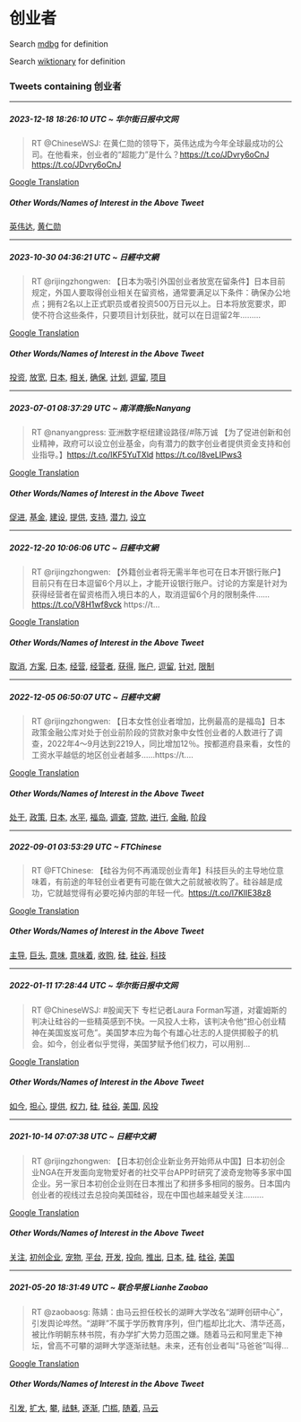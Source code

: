 # 创业者

Search [mdbg](https://www.mdbg.net/chinese/dictionary?page=worddict&wdrst=0&wdqb=创业者) for definition

Search [wiktionary](https://en.wiktionary.org/wiki/创业者) for definition

### Tweets containing 创业者

___
##### 2023-12-18 18:26:10 UTC ~ 华尔街日报中文网
> RT @ChineseWSJ: 在黄仁勋的领导下，英伟达成为今年全球最成功的公司。在他看来，创业者的“超能力”是什么？https://t.co/JDvry6oCnJ https://t.co/JDvry6oCnJ

[Google Translation](https://translate.google.com/?hi=en&tab=TT&sl=zh-CN&tl=en&op=translate&text=RT+%40ChineseWSJ%3A+%E5%9C%A8%E9%BB%84%E4%BB%81%E5%8B%8B%E7%9A%84%E9%A2%86%E5%AF%BC%E4%B8%8B%EF%BC%8C%E8%8B%B1%E4%BC%9F%E8%BE%BE%E6%88%90%E4%B8%BA%E4%BB%8A%E5%B9%B4%E5%85%A8%E7%90%83%E6%9C%80%E6%88%90%E5%8A%9F%E7%9A%84%E5%85%AC%E5%8F%B8%E3%80%82%E5%9C%A8%E4%BB%96%E7%9C%8B%E6%9D%A5%EF%BC%8C%E5%88%9B%E4%B8%9A%E8%80%85%E7%9A%84%E2%80%9C%E8%B6%85%E8%83%BD%E5%8A%9B%E2%80%9D%E6%98%AF%E4%BB%80%E4%B9%88%EF%BC%9Fhttps%3A%2F%2Ft.co%2FJDvry6oCnJ+https%3A%2F%2Ft.co%2FJDvry6oCnJ)
##### Other Words/Names of Interest in the Above Tweet
[英伟达](英伟达.md), [黄仁勋](黄仁勋.md)
___
##### 2023-10-30 04:36:21 UTC ~ 日經中文網
> RT @rijingzhongwen: 【日本为吸引外国创业者放宽在留条件】日本目前规定，外国人要取得创业相关在留资格，通常要满足以下条件：确保办公地点；拥有2名以上正式职员或者投资500万日元以上。日本将放宽要求，即使不符合这些条件，只要项目计划获批，就可以在日逗留2年………

[Google Translation](https://translate.google.com/?hi=en&tab=TT&sl=zh-CN&tl=en&op=translate&text=RT+%40rijingzhongwen%3A+%E3%80%90%E6%97%A5%E6%9C%AC%E4%B8%BA%E5%90%B8%E5%BC%95%E5%A4%96%E5%9B%BD%E5%88%9B%E4%B8%9A%E8%80%85%E6%94%BE%E5%AE%BD%E5%9C%A8%E7%95%99%E6%9D%A1%E4%BB%B6%E3%80%91%E6%97%A5%E6%9C%AC%E7%9B%AE%E5%89%8D%E8%A7%84%E5%AE%9A%EF%BC%8C%E5%A4%96%E5%9B%BD%E4%BA%BA%E8%A6%81%E5%8F%96%E5%BE%97%E5%88%9B%E4%B8%9A%E7%9B%B8%E5%85%B3%E5%9C%A8%E7%95%99%E8%B5%84%E6%A0%BC%EF%BC%8C%E9%80%9A%E5%B8%B8%E8%A6%81%E6%BB%A1%E8%B6%B3%E4%BB%A5%E4%B8%8B%E6%9D%A1%E4%BB%B6%EF%BC%9A%E7%A1%AE%E4%BF%9D%E5%8A%9E%E5%85%AC%E5%9C%B0%E7%82%B9%EF%BC%9B%E6%8B%A5%E6%9C%892%E5%90%8D%E4%BB%A5%E4%B8%8A%E6%AD%A3%E5%BC%8F%E8%81%8C%E5%91%98%E6%88%96%E8%80%85%E6%8A%95%E8%B5%84500%E4%B8%87%E6%97%A5%E5%85%83%E4%BB%A5%E4%B8%8A%E3%80%82%E6%97%A5%E6%9C%AC%E5%B0%86%E6%94%BE%E5%AE%BD%E8%A6%81%E6%B1%82%EF%BC%8C%E5%8D%B3%E4%BD%BF%E4%B8%8D%E7%AC%A6%E5%90%88%E8%BF%99%E4%BA%9B%E6%9D%A1%E4%BB%B6%EF%BC%8C%E5%8F%AA%E8%A6%81%E9%A1%B9%E7%9B%AE%E8%AE%A1%E5%88%92%E8%8E%B7%E6%89%B9%EF%BC%8C%E5%B0%B1%E5%8F%AF%E4%BB%A5%E5%9C%A8%E6%97%A5%E9%80%97%E7%95%992%E5%B9%B4%E2%80%A6%E2%80%A6%E2%80%A6)
##### Other Words/Names of Interest in the Above Tweet
[投资](投资.md), [放宽](放宽.md), [日本](日本.md), [相关](相关.md), [确保](确保.md), [计划](计划.md), [逗留](逗留.md), [项目](项目.md)
___
##### 2023-07-01 08:37:29 UTC ~ 南洋商报eNanyang
> RT @nanyangpress: 亚洲数字枢纽建设路径/#陈万诚 【为了促进创新和创业精神，政府可以设立创业基金，向有潜力的数字创业者提供资金支持和创业指导。】https://t.co/IKF5YuTXld https://t.co/I8veLIPws3

[Google Translation](https://translate.google.com/?hi=en&tab=TT&sl=zh-CN&tl=en&op=translate&text=RT+%40nanyangpress%3A+%E4%BA%9A%E6%B4%B2%E6%95%B0%E5%AD%97%E6%9E%A2%E7%BA%BD%E5%BB%BA%E8%AE%BE%E8%B7%AF%E5%BE%84%2F%23%E9%99%88%E4%B8%87%E8%AF%9A+%E3%80%90%E4%B8%BA%E4%BA%86%E4%BF%83%E8%BF%9B%E5%88%9B%E6%96%B0%E5%92%8C%E5%88%9B%E4%B8%9A%E7%B2%BE%E7%A5%9E%EF%BC%8C%E6%94%BF%E5%BA%9C%E5%8F%AF%E4%BB%A5%E8%AE%BE%E7%AB%8B%E5%88%9B%E4%B8%9A%E5%9F%BA%E9%87%91%EF%BC%8C%E5%90%91%E6%9C%89%E6%BD%9C%E5%8A%9B%E7%9A%84%E6%95%B0%E5%AD%97%E5%88%9B%E4%B8%9A%E8%80%85%E6%8F%90%E4%BE%9B%E8%B5%84%E9%87%91%E6%94%AF%E6%8C%81%E5%92%8C%E5%88%9B%E4%B8%9A%E6%8C%87%E5%AF%BC%E3%80%82%E3%80%91https%3A%2F%2Ft.co%2FIKF5YuTXld+https%3A%2F%2Ft.co%2FI8veLIPws3)
##### Other Words/Names of Interest in the Above Tweet
[促进](促进.md), [基金](基金.md), [建设](建设.md), [提供](提供.md), [支持](支持.md), [潜力](潜力.md), [设立](设立.md)
___
##### 2022-12-20 10:06:06 UTC ~ 日經中文網
> RT @rijingzhongwen: 【外籍创业者将无需半年也可在日本开银行账户】目前只有在日本逗留6个月以上，才能开设银行账户。讨论的方案是针对为获得经营者在留资格而入境日本的人，取消逗留6个月的限制条件……https://t.co/V8H1wf8vck https://t…

[Google Translation](https://translate.google.com/?hi=en&tab=TT&sl=zh-CN&tl=en&op=translate&text=RT+%40rijingzhongwen%3A+%E3%80%90%E5%A4%96%E7%B1%8D%E5%88%9B%E4%B8%9A%E8%80%85%E5%B0%86%E6%97%A0%E9%9C%80%E5%8D%8A%E5%B9%B4%E4%B9%9F%E5%8F%AF%E5%9C%A8%E6%97%A5%E6%9C%AC%E5%BC%80%E9%93%B6%E8%A1%8C%E8%B4%A6%E6%88%B7%E3%80%91%E7%9B%AE%E5%89%8D%E5%8F%AA%E6%9C%89%E5%9C%A8%E6%97%A5%E6%9C%AC%E9%80%97%E7%95%996%E4%B8%AA%E6%9C%88%E4%BB%A5%E4%B8%8A%EF%BC%8C%E6%89%8D%E8%83%BD%E5%BC%80%E8%AE%BE%E9%93%B6%E8%A1%8C%E8%B4%A6%E6%88%B7%E3%80%82%E8%AE%A8%E8%AE%BA%E7%9A%84%E6%96%B9%E6%A1%88%E6%98%AF%E9%92%88%E5%AF%B9%E4%B8%BA%E8%8E%B7%E5%BE%97%E7%BB%8F%E8%90%A5%E8%80%85%E5%9C%A8%E7%95%99%E8%B5%84%E6%A0%BC%E8%80%8C%E5%85%A5%E5%A2%83%E6%97%A5%E6%9C%AC%E7%9A%84%E4%BA%BA%EF%BC%8C%E5%8F%96%E6%B6%88%E9%80%97%E7%95%996%E4%B8%AA%E6%9C%88%E7%9A%84%E9%99%90%E5%88%B6%E6%9D%A1%E4%BB%B6%E2%80%A6%E2%80%A6https%3A%2F%2Ft.co%2FV8H1wf8vck+https%3A%2F%2Ft%E2%80%A6)
##### Other Words/Names of Interest in the Above Tweet
[取消](取消.md), [方案](方案.md), [日本](日本.md), [经营](经营.md), [经营者](经营者.md), [获得](获得.md), [账户](账户.md), [逗留](逗留.md), [针对](针对.md), [限制](限制.md)
___
##### 2022-12-05 06:50:07 UTC ~ 日經中文網
> RT @rijingzhongwen: 【日本女性创业者增加，比例最高的是福岛】日本政策金融公库对处于创业前阶段的贷款对象中女性创业者的人数进行了调查，2022年4～9月达到2219人，同比增加12％。按都道府县来看，女性的工资水平越低的地区创业者越多……https://t.…

[Google Translation](https://translate.google.com/?hi=en&tab=TT&sl=zh-CN&tl=en&op=translate&text=RT+%40rijingzhongwen%3A+%E3%80%90%E6%97%A5%E6%9C%AC%E5%A5%B3%E6%80%A7%E5%88%9B%E4%B8%9A%E8%80%85%E5%A2%9E%E5%8A%A0%EF%BC%8C%E6%AF%94%E4%BE%8B%E6%9C%80%E9%AB%98%E7%9A%84%E6%98%AF%E7%A6%8F%E5%B2%9B%E3%80%91%E6%97%A5%E6%9C%AC%E6%94%BF%E7%AD%96%E9%87%91%E8%9E%8D%E5%85%AC%E5%BA%93%E5%AF%B9%E5%A4%84%E4%BA%8E%E5%88%9B%E4%B8%9A%E5%89%8D%E9%98%B6%E6%AE%B5%E7%9A%84%E8%B4%B7%E6%AC%BE%E5%AF%B9%E8%B1%A1%E4%B8%AD%E5%A5%B3%E6%80%A7%E5%88%9B%E4%B8%9A%E8%80%85%E7%9A%84%E4%BA%BA%E6%95%B0%E8%BF%9B%E8%A1%8C%E4%BA%86%E8%B0%83%E6%9F%A5%EF%BC%8C2022%E5%B9%B44%EF%BD%9E9%E6%9C%88%E8%BE%BE%E5%88%B02219%E4%BA%BA%EF%BC%8C%E5%90%8C%E6%AF%94%E5%A2%9E%E5%8A%A012%EF%BC%85%E3%80%82%E6%8C%89%E9%83%BD%E9%81%93%E5%BA%9C%E5%8E%BF%E6%9D%A5%E7%9C%8B%EF%BC%8C%E5%A5%B3%E6%80%A7%E7%9A%84%E5%B7%A5%E8%B5%84%E6%B0%B4%E5%B9%B3%E8%B6%8A%E4%BD%8E%E7%9A%84%E5%9C%B0%E5%8C%BA%E5%88%9B%E4%B8%9A%E8%80%85%E8%B6%8A%E5%A4%9A%E2%80%A6%E2%80%A6https%3A%2F%2Ft.%E2%80%A6)
##### Other Words/Names of Interest in the Above Tweet
[处于](处于.md), [政策](政策.md), [日本](日本.md), [水平](水平.md), [福岛](福岛.md), [调查](调查.md), [贷款](贷款.md), [进行](进行.md), [金融](金融.md), [阶段](阶段.md)
___
##### 2022-09-01 03:53:29 UTC ~ FTChinese
> RT @FTChinese: 【硅谷为何不再涌现创业青年】科技巨头的主导地位意味着，有前途的年轻创业者更有可能在做大之前就被收购了。硅谷越是成功，它就越觉得有必要吃掉内部的年轻一代。https://t.co/l7KlIE38z8

[Google Translation](https://translate.google.com/?hi=en&tab=TT&sl=zh-CN&tl=en&op=translate&text=RT+%40FTChinese%3A+%E3%80%90%E7%A1%85%E8%B0%B7%E4%B8%BA%E4%BD%95%E4%B8%8D%E5%86%8D%E6%B6%8C%E7%8E%B0%E5%88%9B%E4%B8%9A%E9%9D%92%E5%B9%B4%E3%80%91%E7%A7%91%E6%8A%80%E5%B7%A8%E5%A4%B4%E7%9A%84%E4%B8%BB%E5%AF%BC%E5%9C%B0%E4%BD%8D%E6%84%8F%E5%91%B3%E7%9D%80%EF%BC%8C%E6%9C%89%E5%89%8D%E9%80%94%E7%9A%84%E5%B9%B4%E8%BD%BB%E5%88%9B%E4%B8%9A%E8%80%85%E6%9B%B4%E6%9C%89%E5%8F%AF%E8%83%BD%E5%9C%A8%E5%81%9A%E5%A4%A7%E4%B9%8B%E5%89%8D%E5%B0%B1%E8%A2%AB%E6%94%B6%E8%B4%AD%E4%BA%86%E3%80%82%E7%A1%85%E8%B0%B7%E8%B6%8A%E6%98%AF%E6%88%90%E5%8A%9F%EF%BC%8C%E5%AE%83%E5%B0%B1%E8%B6%8A%E8%A7%89%E5%BE%97%E6%9C%89%E5%BF%85%E8%A6%81%E5%90%83%E6%8E%89%E5%86%85%E9%83%A8%E7%9A%84%E5%B9%B4%E8%BD%BB%E4%B8%80%E4%BB%A3%E3%80%82https%3A%2F%2Ft.co%2Fl7KlIE38z8)
##### Other Words/Names of Interest in the Above Tweet
[主导](主导.md), [巨头](巨头.md), [意味](意味.md), [意味着](意味着.md), [收购](收购.md), [硅](硅.md), [硅谷](硅谷.md), [科技](科技.md)
___
##### 2022-01-11 17:28:44 UTC ~ 华尔街日报中文网
> RT @ChineseWSJ: #股闻天下 专栏记者Laura Forman写道，对霍姆斯的判决让硅谷的一些精英感到不快。一风投人士称，该判决令他“担心创业精神在美国岌岌可危”。美国梦本应为每个有雄心壮志的人提供掷骰子的机会。如今，创业者似乎觉得，美国梦赋予他们权力，可以用别…

[Google Translation](https://translate.google.com/?hi=en&tab=TT&sl=zh-CN&tl=en&op=translate&text=RT+%40ChineseWSJ%3A+%23%E8%82%A1%E9%97%BB%E5%A4%A9%E4%B8%8B+%E4%B8%93%E6%A0%8F%E8%AE%B0%E8%80%85Laura+Forman%E5%86%99%E9%81%93%EF%BC%8C%E5%AF%B9%E9%9C%8D%E5%A7%86%E6%96%AF%E7%9A%84%E5%88%A4%E5%86%B3%E8%AE%A9%E7%A1%85%E8%B0%B7%E7%9A%84%E4%B8%80%E4%BA%9B%E7%B2%BE%E8%8B%B1%E6%84%9F%E5%88%B0%E4%B8%8D%E5%BF%AB%E3%80%82%E4%B8%80%E9%A3%8E%E6%8A%95%E4%BA%BA%E5%A3%AB%E7%A7%B0%EF%BC%8C%E8%AF%A5%E5%88%A4%E5%86%B3%E4%BB%A4%E4%BB%96%E2%80%9C%E6%8B%85%E5%BF%83%E5%88%9B%E4%B8%9A%E7%B2%BE%E7%A5%9E%E5%9C%A8%E7%BE%8E%E5%9B%BD%E5%B2%8C%E5%B2%8C%E5%8F%AF%E5%8D%B1%E2%80%9D%E3%80%82%E7%BE%8E%E5%9B%BD%E6%A2%A6%E6%9C%AC%E5%BA%94%E4%B8%BA%E6%AF%8F%E4%B8%AA%E6%9C%89%E9%9B%84%E5%BF%83%E5%A3%AE%E5%BF%97%E7%9A%84%E4%BA%BA%E6%8F%90%E4%BE%9B%E6%8E%B7%E9%AA%B0%E5%AD%90%E7%9A%84%E6%9C%BA%E4%BC%9A%E3%80%82%E5%A6%82%E4%BB%8A%EF%BC%8C%E5%88%9B%E4%B8%9A%E8%80%85%E4%BC%BC%E4%B9%8E%E8%A7%89%E5%BE%97%EF%BC%8C%E7%BE%8E%E5%9B%BD%E6%A2%A6%E8%B5%8B%E4%BA%88%E4%BB%96%E4%BB%AC%E6%9D%83%E5%8A%9B%EF%BC%8C%E5%8F%AF%E4%BB%A5%E7%94%A8%E5%88%AB%E2%80%A6)
##### Other Words/Names of Interest in the Above Tweet
[如今](如今.md), [担心](担心.md), [提供](提供.md), [权力](权力.md), [硅](硅.md), [硅谷](硅谷.md), [美国](美国.md), [风投](风投.md)
___
##### 2021-10-14 07:07:38 UTC ~ 日經中文網
> RT @rijingzhongwen: 【日本初创企业新业务开始师从中国】日本初创企业NGA在开发面向宠物爱好者的社交平台APP时研究了波奇宠物等多家中国企业。另一家日本初创企业则在日本推出了和拼多多相同的服务。日本国内创业者的视线过去总投向美国硅谷，现在中国也越来越受关注………

[Google Translation](https://translate.google.com/?hi=en&tab=TT&sl=zh-CN&tl=en&op=translate&text=RT+%40rijingzhongwen%3A+%E3%80%90%E6%97%A5%E6%9C%AC%E5%88%9D%E5%88%9B%E4%BC%81%E4%B8%9A%E6%96%B0%E4%B8%9A%E5%8A%A1%E5%BC%80%E5%A7%8B%E5%B8%88%E4%BB%8E%E4%B8%AD%E5%9B%BD%E3%80%91%E6%97%A5%E6%9C%AC%E5%88%9D%E5%88%9B%E4%BC%81%E4%B8%9ANGA%E5%9C%A8%E5%BC%80%E5%8F%91%E9%9D%A2%E5%90%91%E5%AE%A0%E7%89%A9%E7%88%B1%E5%A5%BD%E8%80%85%E7%9A%84%E7%A4%BE%E4%BA%A4%E5%B9%B3%E5%8F%B0APP%E6%97%B6%E7%A0%94%E7%A9%B6%E4%BA%86%E6%B3%A2%E5%A5%87%E5%AE%A0%E7%89%A9%E7%AD%89%E5%A4%9A%E5%AE%B6%E4%B8%AD%E5%9B%BD%E4%BC%81%E4%B8%9A%E3%80%82%E5%8F%A6%E4%B8%80%E5%AE%B6%E6%97%A5%E6%9C%AC%E5%88%9D%E5%88%9B%E4%BC%81%E4%B8%9A%E5%88%99%E5%9C%A8%E6%97%A5%E6%9C%AC%E6%8E%A8%E5%87%BA%E4%BA%86%E5%92%8C%E6%8B%BC%E5%A4%9A%E5%A4%9A%E7%9B%B8%E5%90%8C%E7%9A%84%E6%9C%8D%E5%8A%A1%E3%80%82%E6%97%A5%E6%9C%AC%E5%9B%BD%E5%86%85%E5%88%9B%E4%B8%9A%E8%80%85%E7%9A%84%E8%A7%86%E7%BA%BF%E8%BF%87%E5%8E%BB%E6%80%BB%E6%8A%95%E5%90%91%E7%BE%8E%E5%9B%BD%E7%A1%85%E8%B0%B7%EF%BC%8C%E7%8E%B0%E5%9C%A8%E4%B8%AD%E5%9B%BD%E4%B9%9F%E8%B6%8A%E6%9D%A5%E8%B6%8A%E5%8F%97%E5%85%B3%E6%B3%A8%E2%80%A6%E2%80%A6%E2%80%A6)
##### Other Words/Names of Interest in the Above Tweet
[关注](关注.md), [初创企业](初创企业.md), [宠物](宠物.md), [平台](平台.md), [开发](开发.md), [投向](投向.md), [推出](推出.md), [日本](日本.md), [硅](硅.md), [硅谷](硅谷.md), [美国](美国.md)
___
##### 2021-05-20 18:31:49 UTC ~ 联合早报 Lianhe Zaobao
> RT @zaobaosg: 陈婧：由马云担任校长的湖畔大学改名“湖畔创研中心”，引发舆论哗然。“湖畔”不属于学历教育序列，但门槛却比北大、清华还高，被比作明朝东林书院，有办学扩大势力范围之嫌。随着马云和阿里走下神坛，曾高不可攀的湖畔大学逐渐祛魅。未来，还有创业者叫“马爸爸”叫得…

[Google Translation](https://translate.google.com/?hi=en&tab=TT&sl=zh-CN&tl=en&op=translate&text=RT+%40zaobaosg%3A+%E9%99%88%E5%A9%A7%EF%BC%9A%E7%94%B1%E9%A9%AC%E4%BA%91%E6%8B%85%E4%BB%BB%E6%A0%A1%E9%95%BF%E7%9A%84%E6%B9%96%E7%95%94%E5%A4%A7%E5%AD%A6%E6%94%B9%E5%90%8D%E2%80%9C%E6%B9%96%E7%95%94%E5%88%9B%E7%A0%94%E4%B8%AD%E5%BF%83%E2%80%9D%EF%BC%8C%E5%BC%95%E5%8F%91%E8%88%86%E8%AE%BA%E5%93%97%E7%84%B6%E3%80%82%E2%80%9C%E6%B9%96%E7%95%94%E2%80%9D%E4%B8%8D%E5%B1%9E%E4%BA%8E%E5%AD%A6%E5%8E%86%E6%95%99%E8%82%B2%E5%BA%8F%E5%88%97%EF%BC%8C%E4%BD%86%E9%97%A8%E6%A7%9B%E5%8D%B4%E6%AF%94%E5%8C%97%E5%A4%A7%E3%80%81%E6%B8%85%E5%8D%8E%E8%BF%98%E9%AB%98%EF%BC%8C%E8%A2%AB%E6%AF%94%E4%BD%9C%E6%98%8E%E6%9C%9D%E4%B8%9C%E6%9E%97%E4%B9%A6%E9%99%A2%EF%BC%8C%E6%9C%89%E5%8A%9E%E5%AD%A6%E6%89%A9%E5%A4%A7%E5%8A%BF%E5%8A%9B%E8%8C%83%E5%9B%B4%E4%B9%8B%E5%AB%8C%E3%80%82%E9%9A%8F%E7%9D%80%E9%A9%AC%E4%BA%91%E5%92%8C%E9%98%BF%E9%87%8C%E8%B5%B0%E4%B8%8B%E7%A5%9E%E5%9D%9B%EF%BC%8C%E6%9B%BE%E9%AB%98%E4%B8%8D%E5%8F%AF%E6%94%80%E7%9A%84%E6%B9%96%E7%95%94%E5%A4%A7%E5%AD%A6%E9%80%90%E6%B8%90%E7%A5%9B%E9%AD%85%E3%80%82%E6%9C%AA%E6%9D%A5%EF%BC%8C%E8%BF%98%E6%9C%89%E5%88%9B%E4%B8%9A%E8%80%85%E5%8F%AB%E2%80%9C%E9%A9%AC%E7%88%B8%E7%88%B8%E2%80%9D%E5%8F%AB%E5%BE%97%E2%80%A6)
##### Other Words/Names of Interest in the Above Tweet
[引发](引发.md), [扩大](扩大.md), [攀](攀.md), [祛魅](祛魅.md), [逐渐](逐渐.md), [门槛](门槛.md), [随着](随着.md), [马云](马云.md)
